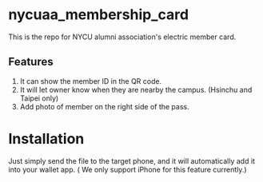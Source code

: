 # nycuaa_membership_card
This is the repo for NYCU alumni association's electric member card. 

## Features
1. It can show the member ID in the QR code.
2. It will let owner know when they are nearby the campus. (Hsinchu and Taipei only)
3. Add photo of member on the right side of the pass.

# Installation
Just simply send the file to the target phone, and it will automatically add it into your wallet app. ( We only support iPhone for this feature currently.)
